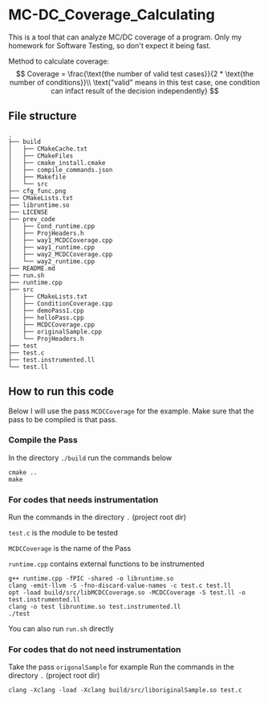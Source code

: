 # MC-DC_Coverage_Calculating
This is a tool that can analyze MC/DC coverage of a program.
Only my homework for Software Testing, so don't expect it being fast.

Method to calculate coverage:
$$
Coverage = \frac{\text{the number of valid test cases}}{2 * \text{the number of conditions}}\\
\text{"valid" means in this test case, one condition can infact result of the decision independently}
$$


## File structure
```shell
.
├── build
│   ├── CMakeCache.txt
│   ├── CMakeFiles
│   ├── cmake_install.cmake
│   ├── compile_commands.json
│   ├── Makefile
│   └── src
├── cfg_func.png
├── CMakeLists.txt
├── libruntime.so
├── LICENSE
├── prev_code
│   ├── Cond_runtime.cpp
│   ├── ProjHeaders.h
│   ├── way1_MCDCCoverage.cpp
│   ├── way1_runtime.cpp
│   ├── way2_MCDCCoverage.cpp
│   └── way2_runtime.cpp
├── README.md
├── run.sh
├── runtime.cpp
├── src
│   ├── CMakeLists.txt
│   ├── ConditionCoverage.cpp
│   ├── demoPass1.cpp
│   ├── helloPass.cpp
│   ├── MCDCCoverage.cpp
│   ├── originalSample.cpp
│   └── ProjHeaders.h
├── test
├── test.c
├── test.instrumented.ll
└── test.ll
```

## How to run this code

Below I will use the pass `MCDCCoverage` for the example. Make sure that the pass to be compiled is that pass.

### Compile the Pass

In the directory `./build` run the commands below

```shell
cmake ..
make
```

### For codes that needs instrumentation

Run the  commands in the directory `.` (project root dir)

`test.c` is the module to be tested

`MCDCCoverage` is the name of the Pass

`runtime.cpp` contains external functions to be instrumented

```shell
g++ runtime.cpp -fPIC -shared -o libruntime.so
clang -emit-llvm -S -fno-discard-value-names -c test.c test.ll
opt -load build/src/libMCDCCoverage.so -MCDCCoverage -S test.ll -o test.instrumented.ll
clang -o test libruntime.so test.instrumented.ll
./test
```
You can also run `run.sh` directly


### For codes that do not need instrumentation

Take the pass `origonalSample` for example
Run the  commands in the directory `.` (project root dir)

```shell
clang -Xclang -load -Xclang build/src/liboriginalSample.so test.c
```
